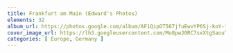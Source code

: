 ```yaml
---
title: Frankfurt am Main (Edward's Photos)
elements: 32
album_url: https://photos.google.com/album/AF1QipOT56TjfuEwvYP6Sj-koY-tBQY4O6xsA0qBjAn8
cover_image_url: https://lh3.googleusercontent.com/Mo8pwJ0RC7sxXtgSaouTEayKfa7IvoNynZFN6yFSd8frFRQpdZmgk59e6xvWwphQXrfX-trgj4MWtqhLhP2dLd8sUgL5T2u_eIcNs3SHILnjtC3uS-kZnoJmuwByI32oyz2_oA5D-6qaIdzc-Pg9kh6E4oPCjF3Z010Qd0rqNmii5GYawIVcQR8YlF3OULJsnUHyWGvfCTp-vtGj7gSXnpg44s2NP3YChNJUvXy90wqNk15DpHKV_oeageijBh5QB36aQahACYOQtS17TWza27EckU7QhYy8GSAMtQ2-EXPHn9YJTXTPoE1LU-qE_5fDJsTqW3X7GNhl4MlHzPjkYNLtAcMOtoOy5IwA0T5g6nJGdE1kFn8n71nkouvrjwaYHHNhl3FcjASr7uJVpQjz1UJF95JqI9Z3Lgt0UzZg4aB8KqEL1ouJw4DYntPJGNhtob0t1e02WNGyHCH6MyRf9rp6gq-XKp8W39Ha3114fRrg5BCYgx9znIwuQd4QqfY6Wphk8MttDabKQPP1QuLicF7x_Tml5EeD42bR3DtrLXkLGjcrzGEwg-54_vjiRnrdNgRooP0DMktKPaOhCXwSxnLYEP15hAFNPVOhNtAALJwKbnpg8uhcMFbgmya1DW6vpxdImsvhTtZf6eGkdPf41XePEw=s195-p-k-no
categories: [ Europe, Germany ]
---
```

